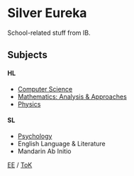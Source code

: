 # Silver Eureka

School-related stuff from IB.

## Subjects

#### HL
- [Computer Science](/compsci)
- [Mathematics: Analysis & Approaches](/math)
- [Physics](/physics)

#### SL
- [Psychology](/psych)
- English Language & Literature
- Mandarin Ab Initio

[EE](/ee) / [ToK](/tok)
